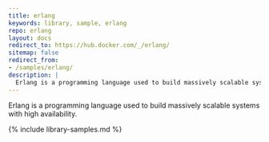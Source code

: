 ```yaml
---
title: erlang
keywords: library, sample, erlang
repo: erlang
layout: docs
redirect_to: https://hub.docker.com/_/erlang/
sitemap: false
redirect_from:
- /samples/erlang/
description: |
  Erlang is a programming language used to build massively scalable systems with high availability.
---
```


Erlang is a programming language used to build massively scalable systems with high availability.


{% include library-samples.md %}
